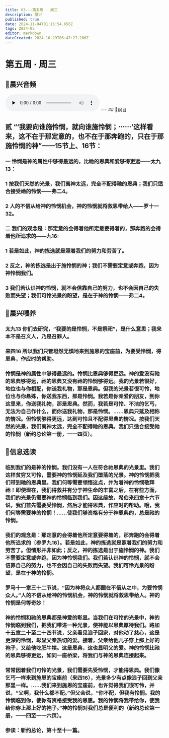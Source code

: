 ```yaml
---
title: 03---第五周 · 周三
description: 晨兴
published: true
date: 2024-11-04T01:15:54.656Z
tags: 2024-05
editor: markdown
dateCreated: 2024-10-29T06:47:27.206Z
---
```


# 第五周 · 周三

## 🎵晨兴音频
<audio id="audio" controls="" preload="none">
      <source id="mp3" src="/2024-05/week5/week5day3.mp3">
</audio>
---
## 📖纲目

## 贰   “‘我要向谁施怜悯，就向谁施怜悯；⋯⋯’这样看来，这不在于那定意的，也不在于那奔跑的，只在于那施怜悯的神”——15节上、16节：

### 一   怜悯是神的属性中够得最远的，比祂的恩典和爱够得更远——太九13：

### 1   按我们天然的光景，我们离神太远，完全不配得祂的恩典；我们只适合接受祂的怜悯——弗二4。

### 2   人的不信从给神的怜悯机会，神的怜悯就将救恩带给人——罗十一32。

### 二   我们的观念是：那定意的会得着他所定意要得着的，那奔跑的会得着他所追求的——九16:

### 1   若是如此，神的拣选就是照着我们的努力和劳苦了。

### 2   反之，神的拣选是出于施怜悯的神；我们不需要定意或奔跑，因为神怜悯我们。

### 3   我们若认识神的怜悯，就不会信靠自己的努力，也不会因自己的失败而失望；我们可怜光景的盼望，是在于神的怜悯——弗二4。

## 📖晨兴喂养

### 太九13    你们去研究，“我要的是怜悯，不是祭祀”，是什么意思；我来本不是召义人，乃是召罪人。

### 来四16    所以我们只管坦然无惧地来到施恩的宝座前，为要受怜悯，得恩典，作应时的帮助。

### 怜悯是神的属性中够得最远的。怜悯比恩典够得更远。神的爱没有祂的恩典够得远，祂的恩典又没有祂的怜悯够得远。我的光景若很好，地位也与你相配，你送我礼物，那是恩典。但我的光景若很可怜，地位也与你悬殊，你送我东西，那是怜悯。我若是你亲爱的朋友，到你这里来，你送我礼物，那是恩典。然而，我若是可怜、不洁的乞丐，无法为自己作什么，而你送我礼物，那是怜悯。……恩典只延及相称的情况。但怜悯够得更远，达到可怜且不配得恩典的情况。按我们天然的光景，我们离神太远，完全不配得祂的恩典。我们只适合接受祂的怜悯（新约总论第一册，一一四页）。

## 📖信息选读

### 临到我们的是神的怜悯。我们没有一人在符合祂恩典的光景里。我们这样贫穷又可怜，需要神的怜悯延及我们堕落的光景。神的怜悯把我们带到祂的恩典里。我们何等需要领悟这点，并为着神的怜悯敬拜祂！即使现在，我们得救并有分于神生命的丰富之后，在有些方面，我们的光景仍需要神的怜悯临到我们。因这缘故，希伯来四章十六节说，我们首先需要受怜悯，然后才能得恩典，作应时的帮助。哦，我们何等需要神的怜悯！……使我们够资格有分于神恩典的，总是祂的怜悯。

### 我们的观念是：那定意的会得着他所定意要得着的，那奔跑的会得着他所追求的〔参罗九16〕。若是如此，神的拣选就是照着我们的努力和劳苦了。但情形并非如此；反之，神的拣选是出于施怜悯的神。我们不需要定意或奔跑，因为神怜悯我们。我们若认识神的怜悯，就不会信靠自己的努力，也不会因自己的失败而失望。我们可怜光景的盼望，是在于神的怜悯。

### 罗马十一章三十二节说，“因为神将众人都圈在不信从之中，为要怜悯众人。”人的不信从给神的怜悯机会，神的怜悯就将救恩带给人。神的怜悯是何等奇妙！

### 神的怜悯和祂的恩典都是神爱的彰显。当我们在可怜的光景中，神的怜悯临到我们，把我们带进一种光景，使神能以恩典厚待我们。路加十五章二十至二十四节说，父亲看见浪子回家，对他动了慈心，这是更深的怜悯，彰显父亲热切的爱。接着，父亲给他儿子穿上那上好的袍子，又给他吃肥牛犊。这是恩典，这也显明父的爱。神的怜悯比祂的恩典够得更远，如同一座桥梁，将我们与神的恩典连接起来。

### 常常因着我们可怜的光景，我们需要先受怜悯，才能得恩典。我们像乞丐一样来到施恩的宝座前（来四16），光景多少有点像浪子回到父亲那里一样。……我们来到施恩的宝座前，也许觉得我们很可怜，并说，“父啊，我什么都不配。”但父会说，“你不配，但我有怜悯。我的怜悯临到你，使你有资格接受我的恩惠。我的怜悯将我带给你，使我给你穿上那上好的袍子。”神的怜悯对我们总是便利的（新约总论第一册，一一四至一一六页）。

### 参读：新约总论，第十至十一篇。

<!-- Google tag (gtag.js) -->
<script async src="https://www.googletagmanager.com/gtag/js?id=G-1P8709Z16T"></script>
<script>
  window.dataLayer = window.dataLayer || [];
  function gtag(){dataLayer.push(arguments);}
  gtag('js', new Date());

  gtag('config', 'G-1P8709Z16T');
</script>